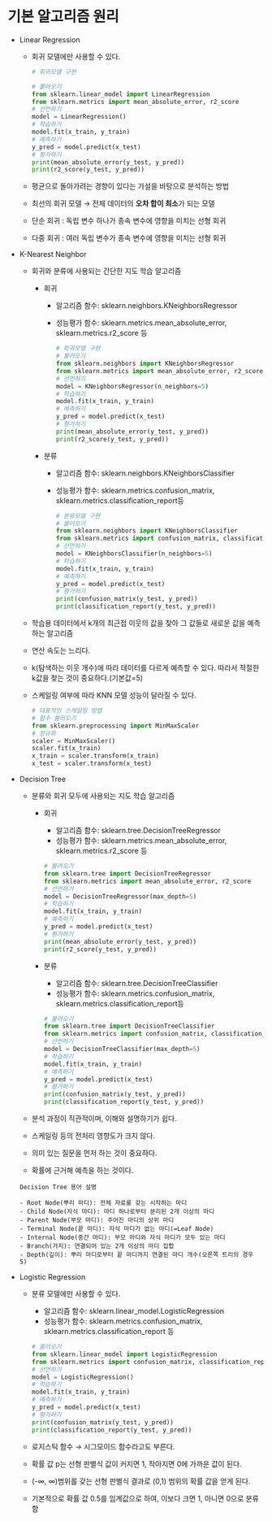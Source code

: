 # 기본 알고리즘 원리

- Linear Regression
    - 회귀 모델에만 사용할 수 있다.
        
        ```python
        # 회귀모델 구현
        
        # 불러오기
        from sklearn.linear_model import LinearRegression
        from sklearn.metrics import mean_absolute_error, r2_score
        # 선언하기
        model = LinearRegression()
        # 학습하기
        model.fit(x_train, y_train)
        # 예측하기
        y_pred = model.predict(x_test)
        # 평가하기
        print(mean_absolute_error(y_test, y_pred))
        print(r2_score(y_test, y_pred))
        ```
        
    - 평균으로 돌아가려는 경향이 있다는 가설을 바탕으로 분석하는 방법
    - 최선의 회귀 모델 → 전체 데이터의 **오차 합이 최소**가 되는 모델
    - 단순 회귀 : 독립 변수 하나가 종속 변수에 영향을 미치는 선형 회귀
    - 다중 회귀 : 여러 독립 변수가 종속 변수에 영향을 미치는 선형 회귀
- K-Nearest Neighbor
    - 회귀와 분류에 사용되는 간단한 지도 학습 알고리즘
        - 회귀
            - 알고리즘 함수: sklearn.neighbors.KNeighborsRegressor
            - 성능평가 함수: sklearn.metrics.mean_absolute_error, sklearn.metrics.r2_score 등
                
                ```python
                # 회귀모델 구현
                # 불러오기
                from sklearn.neighbors import KNeighborsRegressor
                from sklearn.metrics import mean_absolute_error, r2_score
                # 선언하기
                model = KNeighborsRegressor(n_neighbors=5)
                # 학습하기
                model.fit(x_train, y_train)
                # 예측하기
                y_pred = model.predict(x_test)
                # 평가하기
                print(mean_absolute_error(y_test, y_pred))
                print(r2_score(y_test, y_pred))
                ```
                
        - 분류
            - 알고리즘 함수: sklearn.neighbors.KNeighborsClassifier
            - 성능평가 함수: sklearn.metrics.confusion_matrix, sklearn.metrics.classification_report등
                
                ```python
                # 분류모델 구현
                # 불러오기
                from sklearn.neighbors import KNeighborsClassifier
                from sklearn.metrics import confusion_matrix, classification_report
                # 선언하기
                model = KNeighborsClassifier(n_neighbors=5)
                # 학습하기
                model.fit(x_train, y_train)
                # 예측하기
                y_pred = model.predict(x_test)
                # 평가하기
                print(confusion_matrix(y_test, y_pred))
                print(classification_report(y_test, y_pred))
                ```
                
    - 학습용 데이터에서 k개의 최근접 이웃의 값을 찾아 그 값들로 새로운 값을 예측하는 알고리즘
    - 연산 속도는 느리다.
    - k(탐색하는 이웃 개수)에 따라 데이터를 다르게 예측할 수 있다. 따라서 적절한 k값을 찾는 것이 중요하다.(기본값=5)
    - 스케일링 여부에 따라 KNN 모델 성능이 달라질 수 있다.
        
        ```python
        # 대표적인 스케일링 방법
        # 함수 불러오기
        from sklearn.preprocessing import MinMaxScaler
        # 정규화
        scaler = MinMaxScaler()
        scaler.fit(x_train)
        x_train = scaler.transform(x_train)
        x_test = scaler.transform(x_test)
        ```
        
- Decision Tree
    - 분류와 회귀 모두에 사용되는 지도 학습 알고리즘
        - 회귀
            - 알고리즘 함수: sklearn.tree.DecisionTreeRegressor
            - 성능평가 함수: sklearn.metrics.mean_absolute_error, sklearn.metrics.r2_score 등
            
            ```python
            # 불러오기
            from sklearn.tree import DecisionTreeRegressor
            from sklearn.metrics import mean_absolute_error, r2_score
            # 선언하기
            model = DecisionTreeRegressor(max_depth=5)
            # 학습하기
            model.fit(x_train, y_train)
            # 예측하기
            y_pred = model.predict(x_test)
            # 평가하기
            print(mean_absolute_error(y_test, y_pred))
            print(r2_score(y_test, y_pred))
            ```
            
        - 분류
            - 알고리즘 함수: sklearn.tree.DecisionTreeClassifier
            - 성능평가 함수: sklearn.metrics.confusion_matrix, sklearn.metrics.classification_report등
            
            ```python
            # 불러오기
            from sklearn.tree import DecisionTreeClassifier
            from sklearn.metrics import confusion_matrix, classification_report
            # 선언하기
            model = DecisionTreeClassifier(max_depth=5)
            # 학습하기
            model.fit(x_train, y_train)
            # 예측하기
            y_pred = model.predict(x_test)
            # 평가하기
            print(confusion_matrix(y_test, y_pred))
            print(classification_report(y_test, y_pred))
            ```
            
    - 분석 과정이 직관적이며, 이해와 설명하기가 쉽다.
    - 스케일링 등의 전처리 영향도가 크지 않다.
    - 의미 있는 질문을 먼저 하는 것이 중요하다.
    - 확률에 근거해 예측을 하는 것이다.
    
    ```
    Decision Tree 용어 설명
    
    - Root Node(뿌리 마디): 전체 자료를 갖는 시작하는 마디
    - Child Node(자식 마디): 마디 하나로부터 분리된 2개 이상의 마디
    - Parent Node(부모 마디): 주어진 마디의 상위 마디
    - Terminal Node(끝 마디): 자식 마디가 없는 마디(=Leaf Node)
    - Internal Node(중간 마디): 부모 마디와 자식 마디가 모두 있는 마디
    - Branch(가지): 연결되어 있는 2개 이상의 마디 집합
    - Depth(깊이): 뿌리 마디로부터 끝 마디까지 연결된 마디 개수(오른쪽 트리의 경우 5)
    ```
    
- Logistic Regression
    - 분류 모델에만 사용할 수 있다.
        - 알고리즘 함수: sklearn.linear_model.LogisticRegression
        - 성능평가 함수: sklearn.metrics.confusion_matrix, sklearn.metrics.classification_report 등
        
        ```python
        # 불러오기
        from sklearn.linear_model import LogisticRegression
        from sklearn.metrics import confusion_matrix, classification_report
        # 선언하기
        model = LogisticRegression()
        # 학습하기
        model.fit(x_train, y_train)
        # 예측하기
        y_pred = model.predict(x_test)
        # 평가하기
        print(confusion_matrix(y_test, y_pred))
        print(classification_report(y_test, y_pred))
        ```
        
    - 로지스틱 함수 → 시그모이드 함수라고도 부른다.
    - 확률 값 p는 선형 판별식 값이 커지면 1, 작아지면 0에 가까운 값이 된다.
    - (-∞, ∞)범위를 갖는 선형 판별식 결과로 (0,1) 범위의 확률 값을 얻게 된다.
    - 기본적으로 확률 값 0.5를 임계값으로 하여, 이보다 크면 1, 아니면 0으로 분류함
